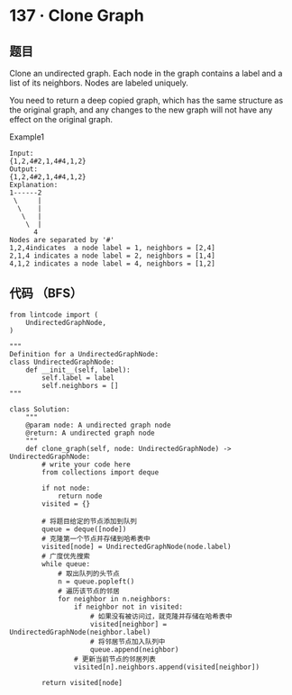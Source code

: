 # 137 · Clone Graph

## 题目

Clone an undirected graph. Each node in the graph contains a label and a list of its neighbors. Nodes are labeled uniquely.

You need to return a deep copied graph, which has the same structure as the original graph, and any changes to the new graph will not have any effect on the original graph.

Example1

	Input:
	{1,2,4#2,1,4#4,1,2}
	Output: 
	{1,2,4#2,1,4#4,1,2}
	Explanation:
	1------2  
	 \     |  
	  \    |  
	   \   |  
	    \  |  
	      4   
	Nodes are separated by '#'
	1,2,4indicates  a node label = 1, neighbors = [2,4]
	2,1,4 indicates a node label = 2, neighbors = [1,4]
	4,1,2 indicates a node label = 4, neighbors = [1,2]
	
## 代码 （BFS）

	from lintcode import (
	    UndirectedGraphNode,
	)
	
	"""
	Definition for a UndirectedGraphNode:
	class UndirectedGraphNode:
	    def __init__(self, label):
	        self.label = label
	        self.neighbors = []
	"""
	
	class Solution:
	    """
	    @param node: A undirected graph node
	    @return: A undirected graph node
	    """
	    def clone_graph(self, node: UndirectedGraphNode) -> UndirectedGraphNode:
	        # write your code here
	        from collections import deque
	
	        if not node:
	            return node
	        visited = {}
	        
	        # 将题目给定的节点添加到队列
	        queue = deque([node])
	        # 克隆第一个节点并存储到哈希表中
	        visited[node] = UndirectedGraphNode(node.label)
	        # 广度优先搜索
	        while queue:
	            # 取出队列的头节点
	            n = queue.popleft()
	            # 遍历该节点的邻居
	            for neighbor in n.neighbors:
	                if neighbor not in visited:
	                    # 如果没有被访问过，就克隆并存储在哈希表中
	                    visited[neighbor] = UndirectedGraphNode(neighbor.label)
	                    # 将邻居节点加入队列中
	                    queue.append(neighbor)
	                # 更新当前节点的邻居列表
	                visited[n].neighbors.append(visited[neighbor])
	
	        return visited[node]